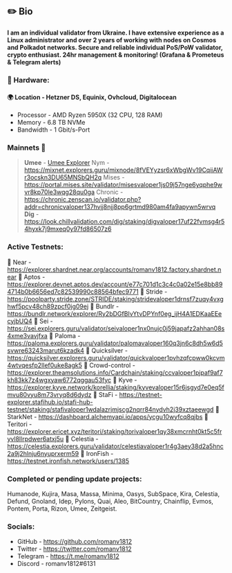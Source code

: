<!--
**romanv1812/romanv1812** is a ✨ _special_ ✨ repository because its `README.md` (this file) appears on your GitHub profile.

Here are some ideas to get you started:

- 🔭 I’m currently working on ...
- 🌱 I’m currently learning ...
- 👯 I’m looking to collaborate on ...
- 🤔 I’m looking for help with ...
- 💬 Ask me about ...
- 📫 How to reach me: ...
- 😄 Pronouns: ...
- ⚡ Fun fact: ...
-->
## :pencil2: Bio
#### I am an individual validator from Ukraine. I have extensive experience as a Linux administrator and over 2 years of working with nodes on Cosmos and Polkadot networks. Secure and reliable individual PoS/PoW validator, crypto enthusiast. 24hr management & monitoring! (Grafana & Prometeus & Telegram alerts)

### :hammer: Hardware:

#### :earth_africa: Location - Hetzner DS, Equinix, Ovhcloud, Digitalocean 
* Processor - AMD Ryzen 5950X (32 CPU, 128 RAM) 
* Memory - 6.8 TB NVMe 
* Bandwidth - 1 Gbit/s-Port


### Mainnets :hammer:

> __Umee__ - [Umee Explorer](https://umee.explorers.guru/validator/umeevaloper1wj6p0rgdpy8kkj3xa7e8t0g9tn9nyw4hltw2z2)
> Nym - https://mixnet.explorers.guru/mixnode/8fVEYyzsr6xWbgWv19CqiiAWr3ocskn3DU65MNSbQH2q
> Mises - https://portal.mises.site/validator/misesvaloper1js09j57nge6yqphe9wvr8kp70le3wqg28qu0ga
> Chronic - https://chronic.zenscan.io/validator.php?addr=chronicvaloper137hvjj8njj8pp6grtmd980am4fa9apywn5wrvq
> __Dig__ - https://look.chillvalidation.com/dig/staking/digvaloper17uf22fvmsg4r54hyxk7j9mxeq0y97fd86507z6 


### Active Testnets:
:small_orange_diamond: Near - https://explorer.shardnet.near.org/accounts/romanv1812.factory.shardnet.near
:small_orange_diamond: Aptos - https://explorer.devnet.aptos.dev/account/e77c701d1c3c4c0a02e15e8bb894714b0b6656ed7c82539990c88564bfec9771
:small_orange_diamond: Stride - https://poolparty.stride.zone/STRIDE/staking/stridevaloper1drnsf7zuqy4vxghwf5pcv48ch89zpcf0jg09ej
:small_orange_diamond: Bundlr - https://bundlr.network/explorer/Ry2bDGfBIvYtvDPYnf0eg_ijH4A1EDKaaEEecyjbUQ4
:small_orange_diamond: Sei - https://sei.explorers.guru/validator/seivaloper1nx0nujc0j59japafz2ahhan08s4xme3vavjfxa
:small_orange_diamond: Paloma - https://paloma.explorers.guru/validator/palomavaloper160q3jn6c8dh5w6d5svwre63243marut6kzadk4
:small_orange_diamond: Quicksilver - https://quicksilver.explorers.guru/validator/quickvaloper1pvhzqfcpww0kcvm4wtvqesfp2llef0uke8agk5
:small_orange_diamond: Crowd-control - https://explorer.theamsolutions.info/Cardchain/staking/ccvaloper1pjpaf9af7kh83kk7z4wgxyaw6772qggau53fyc
:small_orange_diamond: Kyve - https://explorer.kyve.network/korellia/staking/kyvevaloper15r6jsgyd7e0eq5fmvu80vyu8m73vryq8d6dydz
:small_orange_diamond: StaFi - https://testnet-explorer.stafihub.io/stafi-hub-testnet/staking/stafivaloper1wdalazrjmjscg2nqrr84nydvh2j39xztaeewgd
:small_orange_diamond: StarkNet - https://dashboard.alchemyapi.io/apps/ycgu10wyfcq8qjbs
:small_orange_diamond: Teritori - https://explorer.ericet.xyz/teritori/staking/torivaloper1qy38xmcrnht0kt5c5fryvl8llrpdwer6atxj5u
:small_orange_diamond: Celestia - https://celestia.explorers.guru/validator/celestiavaloper1r4g3aey38d2a5hnc2a9j2hlnju6nyuprxerm59
:small_orange_diamond: IronFish - https://testnet.ironfish.network/users/1385

### Completed or pending update projects:
Humanode, Kujira, Masa, Massa, Minima, Oasys, SubSpace, Kira, Celestia, Defund, Gnoland, Idep, Pylons, Quai, Aleo, BitCountry, Chainflip, Evmos, Pontem, Porta, Rizon, Umee, Zeitgeist.

### Socials:
* GitHub - https://github.com/romanv1812 
* Twitter - https://twitter.com/romanv1812 
* Telegram - https://t.me/romanv1812 
* Discord - romanv1812#6131
